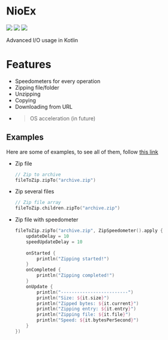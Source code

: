 # NioEx

<a href="LICENSE"><img src="https://img.shields.io/github/license/husker-dev/NioEx?style=flat-square"></a>
<a href="https://jitpack.io/#husker-dev/NioEx"><img src="https://img.shields.io/jitpack/v/github/husker-dev/NioEx?style=flat-square"></a>
<a href="https://github.com/husker-dev/NioEx/releases/latest"><img src="https://img.shields.io/github/v/release/husker-dev/NioEx?style=flat-square"></a>


Advanced I/O usage in Kotlin

# Features

- Speedometers for every operation
- Zipping file/folder
- Unzipping
- Copying
- Downloading from URL
- > OS acceleration (in future)

## Examples

Here are some of examples, to see all of them, follow [this link](https://github.com/husker-dev/NioEx/tree/master/core/src/examples/kotlin)

- Zip file
  ```kotlin
  // Zip to archive
  fileToZip.zipTo("archive.zip")
  ```

- Zip several files
  ```kotlin
  // Zip file array
  fileToZip.children.zipTo("archive.zip")
  ```

- Zip file with speedometer
  ```kotlin
  fileToZip.zipTo("archive.zip", ZipSpeedometer().apply {
      updateDelay = 10
      speedUpdateDelay = 10
      
      onStarted {
          println("Zipping started!")
      }
      onCompleted {
          println("Zipping completed!")
      }
      onUpdate {
          println("-------------------------")
          println("Size: ${it.size}")
          println("Zipped bytes: ${it.current}")
          println("Zipping entry: ${it.entry}")
          println("Zipping file: ${it.file}")
          println("Speed: ${it.bytesPerSecond}")
      }
  })

  ```
